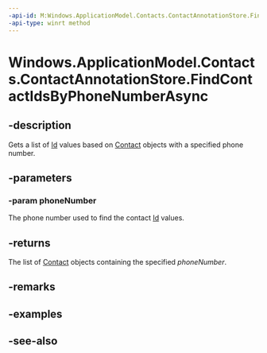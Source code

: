 ----api-id: M:Windows.ApplicationModel.Contacts.ContactAnnotationStore.FindContactIdsByPhoneNumberAsync(System.String)
-api-type: winrt method
---<!-- Method syntaxpublic Windows.Foundation.IAsyncOperation<Windows.Foundation.Collections.IVectorView<string>> FindContactIdsByPhoneNumberAsync(System.String phoneNumber)--># Windows.ApplicationModel.Contacts.ContactAnnotationStore.FindContactIdsByPhoneNumberAsync## -descriptionGets a list of [Id](contact_id.md) values based on [Contact](contact.md) objects with a specified phone number.## -parameters### -param phoneNumberThe phone number used to find the contact [Id](contact_id.md) values.## -returnsThe list of [Contact](contact.md) objects containing the specified *phoneNumber*.## -remarks## -examples## -see-also